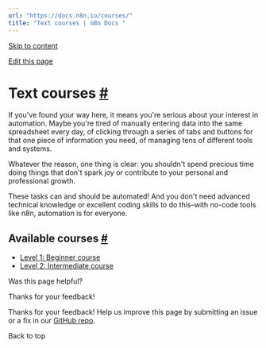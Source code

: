 ```yaml
---
url: "https://docs.n8n.io/courses/"
title: "Text courses | n8n Docs "
---
```


[Skip to content](https://docs.n8n.io/courses/#text-courses)

[Edit this page](https://github.com/n8n-io/n8n-docs/edit/main/docs/courses/index.md "Edit this page")

# Text courses [\#](https://docs.n8n.io/courses/\#text-courses "Permanent link")

If you've found your way here, it means you're serious about your interest in automation. Maybe you're tired of manually entering data into the same spreadsheet every day, of clicking through a series of tabs and buttons for that one piece of information you need, of managing tens of different tools and systems.

Whatever the reason, one thing is clear: you shouldn't spend precious time doing things that don't spark joy or contribute to your personal and professional growth.

These tasks can and should be automated! And you don't need advanced technical knowledge or excellent coding skills to do this–with no-code tools like n8n, automation is for everyone.

## Available courses [\#](https://docs.n8n.io/courses/\#available-courses "Permanent link")

- [Level 1: Beginner course](https://docs.n8n.io/courses/level-one/)
- [Level 2: Intermediate course](https://docs.n8n.io/courses/level-two/)

Was this page helpful?






Thanks for your feedback!






Thanks for your feedback! Help us improve this page by submitting an issue or a fix in our [GitHub repo](https://github.com/n8n-io/n8n-docs).


Back to top